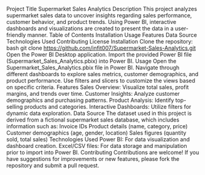 Project Title
Supermarket Sales Analytics
Description
This project analyzes supermarket sales data to uncover insights regarding sales performance, customer behavior, and product trends. Using Power BI, interactive dashboards and visualizations are created to present the data in a user-friendly manner.
Table of Contents
Installation
Usage
Features
Data Source
Technologies Used
Contributing
License
Installation
Clone the repository:
bash
git clone https://github.com/infit007/Supermarket-Sales-Analytics.git
Open the Power BI Desktop application.
Import the provided Power BI file (Supermarket_Sales_Analytics.pbix) into Power BI.
Usage
Open the Supermarket_Sales_Analytics.pbix file in Power BI.
Navigate through different dashboards to explore sales metrics, customer demographics, and product performance.
Use filters and slicers to customize the views based on specific criteria.
Features
Sales Overview: Visualize total sales, profit margins, and trends over time.
Customer Insights: Analyze customer demographics and purchasing patterns.
Product Analysis: Identify top-selling products and categories.
Interactive Dashboards: Utilize filters for dynamic data exploration.
Data Source
The dataset used in this project is derived from a fictional supermarket sales database, which includes information such as:
Invoice IDs
Product details (name, category, price)
Customer demographics (age, gender, location)
Sales figures (quantity sold, total sales)
Technologies Used
Power BI: For data visualization and dashboard creation.
Excel/CSV files: For data storage and manipulation prior to import into Power BI.
Contributing
Contributions are welcome! If you have suggestions for improvements or new features, please fork the repository and submit a pull request.

